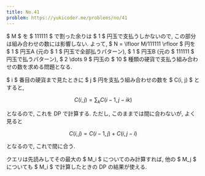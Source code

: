 ```yaml
---
title: No.41
problem: https://yukicoder.me/problems/no/41
---
```

$ M $ を $ 111111 $ で割った余りは $ 1 $ 円玉で支払うしかないので, この部分は組み合わせの数には影響しない. よって, $ N = \lfloor M/111111 \rfloor $ 円を $ 1 $ 円玉A (元の $ 1 $ 円玉で全部払うパターン), $ 1 $ 円玉B (元の $ 111111 $ 円玉で払うパターン), $ 2 \dots 9 $ 円玉の $ 10 $ 種類の硬貨で支払う組み合わせの数を求める問題となる.

$ i $ 番目の硬貨まで見たときに $ j $ 円を支払う組み合わせの数を $ C(i, j) $ とすると,

$$
C(i, j) = \sum_k C(i-1, j-ik)
$$

となるので, これを DP で計算する. ただし, このままでは間に合わないが, よく見ると

$$
C(i, j) = C(i-1, j) + C(i, j-i)
$$

となるので, これで間に合う.

クエリは先読みしてその最大の $ M_i $ についてのみ計算すれば, 他の $ M_j $ についても $ M_i $ で計算したときの DP の結果が使える.
